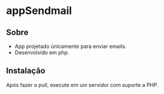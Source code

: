 # appSendmail

## Sobre
* App projetado únicamente para enviar emails.
* Desenvolvido em php.



## Instalação

Após fazer o pull, execute em um servidor com suporte a PHP.

